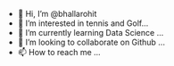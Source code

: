 - 👋 Hi, I’m @bhallarohit
- 👀 I’m interested in tennis and Golf...
- 🌱 I’m currently learning Data Science ...
- 💞️ I’m looking to collaborate on Github ...
- 📫 How to reach me ...

<!---
bhallarohit/bhallarohit is a ✨ special ✨ repository because its `README.md` (this file) appears on your GitHub profile.
You can click the Preview link to take a look at your changes.
--->
